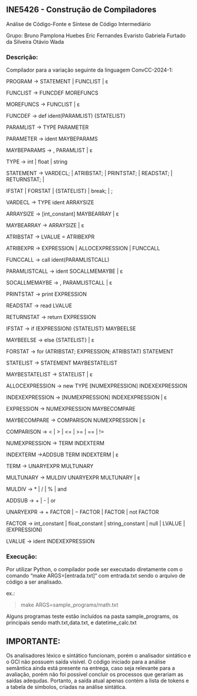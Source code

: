 ## INE5426 - Construção de Compiladores
Análise de Código-Fonte e Síntese de Código Intermediário

Grupo:
Bruno Pamplona Huebes
Eric Fernandes Evaristo
Gabriela Furtado da Silveira
Otávio Wada

### Descrição:

Compilador para a variação seguinte da linguagem ConvCC-2024-1:

PROGRAM → STATEMENT | FUNCLIST | ε

FUNCLIST → FUNCDEF MOREFUNCS

MOREFUNCS → FUNCLIST | ε

FUNCDEF → def ident(PARAMLIST) {STATELIST}

PARAMLIST → TYPE PARAMETER

PARAMETER → ident MAYBEPARAMS

MAYBEPARAMS → , PARAMLIST | ε

TYPE → int | float | string

STATEMENT → VARDECL; | ATRIBSTAT; | PRINTSTAT; | READSTAT; | RETURNSTAT; |

IFSTAT | FORSTAT | {STATELIST} | break; | ;

VARDECL → TYPE ident ARRAYSIZE

ARRAYSIZE → [int_constant] MAYBEARRAY | ε

MAYBEARRAY  → ARRAYSIZE | ε

ATRIBSTAT → LVALUE = ATRIBEXPR

ATRIBEXPR → EXPRESSION | ALLOCEXPRESSION | FUNCCALL

FUNCCALL → call ident(PARAMLISTCALL)

PARAMLISTCALL → ident SOCALLMEMAYBE | ε

SOCALLMEMAYBE → , PARAMLISTCALL | ε

PRINTSTAT → print EXPRESSION

READSTAT → read LVALUE

RETURNSTAT → return EXPRESSION

IFSTAT → if (EXPRESSION) {STATELIST} MAYBEELSE

MAYBEELSE → else {STATELIST} | ε

FORSTAT → for (ATRIBSTAT; EXPRESSION; ATRIBSTAT) STATEMENT

STATELIST → STATEMENT MAYBESTATELIST

MAYBESTATELIST → STATELIST | ε

ALLOCEXPRESSION → new TYPE [NUMEXPRESSION] INDEXEXPRESSION

INDEXEXPRESSION → [NUMEXPRESSION] INDEXEXPRESSION | ε

EXPRESSION → NUMEXPRESSION MAYBECOMPARE

MAYBECOMPARE → COMPARISON NUMEXPRESSION | ε

COMPARISON → < | > | <= | >= | == | !=

NUMEXPRESSION → TERM INDEXTERM

INDEXTERM →ADDSUB TERM INDEXTERM | ε

TERM → UNARYEXPR MULTUNARY

MULTUNARY → MULDIV UNARYEXPR MULTUNARY | ε

MULDIV → * | / | % | and

ADDSUB → + | - | or

UNARYEXPR → + FACTOR | − FACTOR | FACTOR | not FACTOR

FACTOR → int_constant | float_constant | string_constant | null | LVALUE |
(EXPRESSION)

LVALUE → ident INDEXEXPRESSION

### Execução:

Por utilizar Python, o compilador pode ser executado diretamente com o comando “make ARGS=[entrada.txt]“ com entrada.txt sendo o arquivo de código a ser analisado.

ex.:
>make ARGS=sample_programs/math.txt

Alguns programas teste estão incluídos na pasta sample_programs, os principais sendo math.txt,data.txt, e datetime_calc.txt

## IMPORTANTE:

Os analisadores léxico e sintático funcionam, porém o analisador sintático e o GCI não possuem saída visível. O código iniciado para a análise semântica ainda está presente na entrega, caso seja relevante para a avaliação, porém não foi possível concluir os processos que gerariam as saídas adequdas. Portanto, a saída atual apenas contém a lista de tokens e a tabela de símbolos, criadas na análise sintática.
